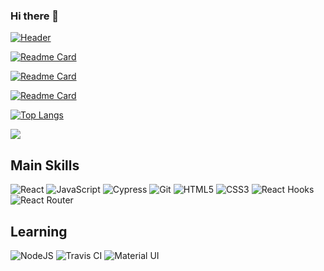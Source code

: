### Hi there 👋
[![Header](https://avatars.githubusercontent.com/u/67295227?s=120&v=4 "Header")](https://terminal.turing.edu/alumni/750-max-bregman)



[![Readme Card](https://github-readme-stats.vercel.app/api/pin/?username=Max9545&repo=gallery-time)](https://github.com/Max9545/gallery-time)

[![Readme Card](https://github-readme-stats.vercel.app/api/pin/?username=Max9545&repo=Rancid-Tomatillos)](https://github.com/Max9545/Rancid-Tomatillos)

[![Readme Card](https://github-readme-stats.vercel.app/api/pin/?username=JeffKersting&repo=chatterBox-api)](https://github.com/JeffKersting/chatterBox-api)


[![Top Langs](https://github-readme-stats.vercel.app/api/top-langs/?username=Max9545&layout=compact)](https://github.com/Max9545/github-readme-stats)

<img align="center" src="https://github-readme-stats.vercel.app/api/?username=Max9545&theme=<THEME_NAME>" />




## Main Skills

<img alt="React" src="https://img.shields.io/badge/react%20-%2320232a.svg?&style=for-the-badge&logo=react&logoColor=%2361DAFB"/>
<img alt="JavaScript" src="https://img.shields.io/badge/javascript%20-%23323330.svg?&style=for-the-badge&logo=javascript&logoColor=%23F7DF1E"/>
<img alt="Cypress" src='https://img.shields.io/badge/cypress%20-%23404d59.svg?&style=for-the-badge&logo=Cypress&logoColor=white'/>
<img alt="Git" src="https://img.shields.io/badge/git%20-%23F05033.svg?&style=for-the-badge&logo=git&logoColor=white"/>
<img alt="HTML5" src="https://img.shields.io/badge/html5%20-%23E34F26.svg?&style=for-the-badge&logo=html5&logoColor=white"/>
<img alt="CSS3" src="https://img.shields.io/badge/css3%20-%231572B6.svg?&style=for-the-badge&logo=css3&logoColor=white"/>
<img alt="React Hooks" src='https://img.shields.io/bundlephobia/min/react-async-hook.svg'/>

<img alt="React Router" src='https://img.shields.io/badge/React_Router-CA4245?style=for-the-badge&logo=react-router&logoColor=white'/>

## Learning

<img alt="NodeJS" src="https://img.shields.io/badge/node.js%20-%2343853D.svg?&style=for-the-badge&logo=node.js&logoColor=white"/>
<img alt="Travis CI" src='https://img.shields.io/travis/jupyterhub/jupyterhub/master?logo=travis'/>
<img alt="Material UI" src='https://img.shields.io/badge/Material--UI-0081CB?style=for-the-badge&logo=material-ui&logoColor=white'/>


<!--
**Max9545/Max9545** is a ✨ _special_ ✨ repository because its `README.md` (this file) appears on your GitHub profile.

Here are some ideas to get you started:

- 🔭 I’m currently working on ...
- 🌱 I’m currently learning ...
- 👯 I’m looking to collaborate on ...
- 🤔 I’m looking for help with ...
- 💬 Ask me about ...
- 📫 How to reach me: ...
- 😄 Pronouns: ...
- ⚡ Fun fact: ...
-->

